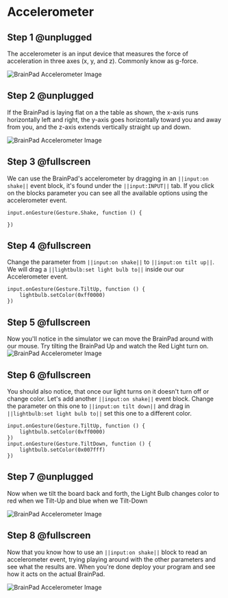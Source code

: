 # Accelerometer

## Step 1 @unplugged

The accelerometer is an input device that measures the force of acceleration in three axes (x, y, and z). Commonly know as g-force. 

![BrainPad Accelerometer Image](/static/images/accelerometer.jpg)

## Step 2 @unplugged

If the BrainPad is laying flat on a the table as shown, the x-axis runs horizontally left and right, the y-axis goes horizontally toward you and away from you, and the z-axis extends vertically straight up and down.

![BrainPad Accelerometer Image](/static/images/axis.jpg)

## Step 3 @fullscreen

We can use the BrainPad's accelerometer by dragging in an ``||input:on shake||`` event block, it's found under the ``||input:INPUT||`` tab. If you click on the blocks parameter you can see all the available options using the accelerometer event. 

```blocks
input.onGesture(Gesture.Shake, function () {
	
})    
```

## Step 4 @fullscreen

Change the parameter from ``||input:on shake||`` to ``||input:on tilt up||``. We will drag a ``||lightbulb:set light bulb to||`` inside our our Accelerometer event. 

```blocks
input.onGesture(Gesture.TiltUp, function () {
    lightbulb.setColor(0xff0000)
})
```

## Step 5 @fullscreen

Now you'll notice in the simulator we can move the BrainPad around with our mouse. Try tilting the BrainPad Up and watch the Red Light turn on. 
![BrainPad Accelerometer Image](/static/images/accel_sim_demo.gif)

## Step 6 @fullscreen

You should also notice, that once our light turns on it doesn't turn off or change color. Let's add another ``||input:on shake||`` event block. Change the parameter on this one to ``||input:on tilt down||`` and drag in ``||lightbulb:set light bulb to||`` set this one to a different color. 

```blocks
input.onGesture(Gesture.TiltUp, function () {
    lightbulb.setColor(0xff0000)
})
input.onGesture(Gesture.TiltDown, function () {
    lightbulb.setColor(0x007fff)
})
```

## Step 7 @unplugged

Now when we tilt the board back and forth, the Light Bulb changes color to red when we Tilt-Up and blue when we Tilt-Down

![BrainPad Accelerometer Image](/static/images/accel_lightbulb.gif)

## Step 8 @fullscreen

Now that you know how to use an ``||input:on shake||`` block to read an accelerometer event, trying playing around with the other parameters and see what the results are. When you're done deploy your program and see how it acts on the actual BrainPad. 

![BrainPad Accelerometer Image](/static/images/accelerometer.jpg)